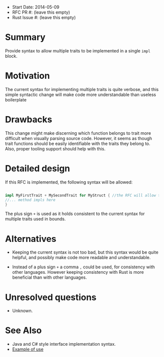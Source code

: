- Start Date: 2014-05-09
- RFC PR #: (leave this empty)
- Rust Issue #: (leave this empty)

# Summary

Provide syntax to allow multiple traits to be implemented in a single `impl` block.

# Motivation

The current syntax for implementing multiple traits is quite verbose, and this simple syntactic change will make code more understandable than useless boilerplate

# Drawbacks

This change might make discerning which function belongs to trait more difficult when visually parsing source code. However, it seems as though trait functions should be easily identifiable with the traits they belong to. Also, proper tooling support should help with this.

# Detailed design

If this RFC is implemented, the following syntax will be allowed:

```rust

impl MyFirstTrait + MySecondTrait for MyStruct { //the RFC will allow this 
//... method impls here
}
```

The plus sign `+` is used as it holds consistent to the current syntax for multiple traits used in bounds.

# Alternatives

* Keeping the current syntax is not too bad, but this syntax would be quite helpful, and possibly make code more readable and understandable.

* Instead of a plus sign `+` a comma `,` could be used, for consistency with other languages. However keeping consistency with Rust is more beneficial than with other languages.

# Unresolved questions

* Unknown.


# See Also

* Java and C# style interface implementation syntax.
* [Example of use](https://gist.github.com/sinistersnare/b656e39480372606edb5)